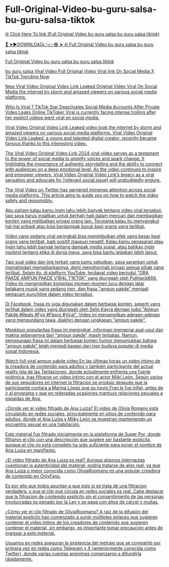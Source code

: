 # Full-Original-Video-bu-guru-salsa-bu-guru-salsa-tiktok

<a href="https://skyhighway.sbs/kyjthj"> 🌐 Click Here To link (Full Original Video bu guru salsa bu guru salsa tiktok)

🔴 ➤►DOWNLOAD👉👉🟢 ➤  <a href="https://skyhighway.sbs/kyjthj"> 🌐 Full Original Video bu guru salsa bu guru salsa tiktok


Full Original Video bu guru salsa bu guru salsa tiktok

bu guru salsa Viral Video Full Original Video Viral link On Social Media X TikTok Trending Now


New Viral Video Original Video Link Leaked Original Video Viral On Social Media the internet by storm and amazed viewers on various social media platforms.

Who Is Viral  ? TikTok Star Deactivates Social Media Accounts After Private Video Leaks Online TikToker Viral  is currently facing intense trolling after her explicit videos went viral on social media.

Viral   Video Original Video Link Leaked video took the internet by storm and amazed viewers on various social media platforms. Viral   Video Original Video Link Leaked, a young and talented digital creator, recently became famous thanks to this interesting video.

The Viral   Video Original Video Link 2024 viral video serves as a testament to the power of social media to amplify voices and spark change. It highlights the importance of authentic storytelling and the ability to connect with audiences on a deep emotional level. As the video continues to inspire and empower viewers, Viral   Video Original Video Link’s legacy as a viral sensation and advocate for [relevant social issue] will undoubtedly endure.

The Viral Video on Twitter has garnered immense attention across social media platforms. This article aims to guide you on how to watch the video safely and responsibly.

Aku paham kalau kamu ingin tahu lebih banyak tentang video viral tersebut, tapi saya harus ingatkan untuk berhati-hati dalam mencari dan membagikan konten yang melibatkan privasi orang lain. Terutama kalau itu menyangkut hal-hal pribadi atau bisa berdampak buruk bagi orang yang terlibat. 

Video yang sedang viral seringkali bisa menimbulkan efek yang besar bagi orang yang terlibat, baik positif maupun negatif. Kalau kamu penasaran atau ingin tahu lebih banyak tentang dampak media sosial, atau bahkan ingin ngobrol tentang etika di dunia maya, saya bisa bantu jelaskan lebih lanjut.

Tapi soal video dan link terkait yang kamu sebutkan, saya sarankan untuk menghindari menyebarkannya, demi menghormati privasi semua pihak yang terlibat.
Selain itu, di platform YouTube, terdapat video berjudul "ORA PAKDE AMPUN PAKDE V1R4L T1KT0K" yang diunggah oleh Puthjeck666. Video ini menampilkan kompilasi momen-momen lucu dengan latar belakang musik yang sedang tren, dan frasa "ampun pakde" menjadi semacam punchline dalam video tersebut.

Di Facebook, frasa ini juga digunakan dalam berbagai konten, seperti yang terlihat dalam video yang diunggah oleh Selin Kayra dengan judul "Ampun Pakde #Reals #Fyp #Fbpro #Viral". Video ini menampilkan adegan-adegan yang mengundang tawa, diakhiri dengan ungkapan "ampun pakde".

Meskipun popularitas frasa ini meningkat, informasi mengenai asal-usul dan makna sebenarnya dari "ampun pakde" masih terbatas. Namun, penggunaan frasa ini dalam berbagai konten humor menunjukkan bahwa "ampun pakde" telah menjadi bagian dari tren budaya populer di media sosial Indonesia.

Watch full viral ampun pakde video En las últimas horas un video íntimo de la creadora de contenido para adultos y también participante del actual reality Isla de las Tentaciones, donde actualmente enfrenta una fuerte polémica, tras filtrarse un video íntimo con el actor Miiki León. Según varios de sus seguidores en internet la filtracion se produjo después que la participante contara a Marina López que su novio Fran le fue infiel, antes de ir al programa y que en reiteradas ocasiones mantuvo relaciones sexuales a espaldas de Ana.

¿Dónde ver el video filtrado de Ana Luiza? El video de Olivia Romano está circulando en redes sociales, principalmente en sitios de contenido para adultos, donde el Ana Luiza y Miiky León se muestran manteniendo un encuentro sexual en una habitación.

Este material fue filtrado inicialmente en la plataforma de Super Por, donde filtraron el clip con una descripción que sugiere ser bastante explicita, aunque el clip no está completo ha sido suficiente para poner el nombre de Ana Luiza en manifiesto.

¿El video filtrado de Ana Luiza es real? Aunque algunos internautas cuestionan la autenticidad del material, podría tratarse de algo real, ya que Ana Luiza o mejor conocida como OliviaRoomano es una popular creadora de contenido en OnlyFans.

Es por ello que todos apuntan a que esto si se trata de una filtracion verdadera, y que el clip que circula en redes sociales es real. Cabe destacar que la filtracion de contenido explicito sin el consentimiento de las personas involucradas es penado por la Ley y se paga con años de cárcel y multas.

¿Cómo ver el clip filtrado de OliviaRoomano? A raíz de la difusión del material explicito han comenzado a surgir múltiples enlaces que sugieren contener el video íntimo de los creadores de contenido que sugieren contener el material, sin embargo, es importante tomar precaución antes de ingresar a este material.

Usuarios en redes aseguran la existencia del metraje que se compartió por primera vez en redes como Telegram y X (anteriormente conocida como Twitter), donde varias cuentas anónimas comenzaron a difundirla rápidamente.

